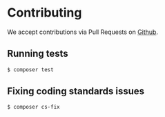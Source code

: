 # Contributing

We accept contributions via Pull Requests on [Github](https://github.com/leaditin/distribution).

## Running tests

``` bash
$ composer test
```

## Fixing coding standards issues

``` bash
$ composer cs-fix
```

